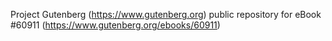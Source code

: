 Project Gutenberg (https://www.gutenberg.org) public repository for eBook #60911 (https://www.gutenberg.org/ebooks/60911)

